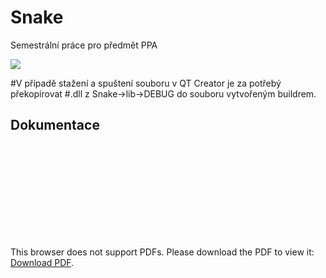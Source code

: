 # Snake

Semestrální práce pro předmět PPA

![](https://github.com/matej-parizek/PPC-Snake/blob/main/snake-gif.gif)

#V případě stažení a spuštení souboru v QT Creator je za potřebý překopírovat
#.dll z Snake->lib->DEBUG do souboru vytvořeným buildrem.

## Dokumentace

<object data="https://github.com/matej-parizek/PPC-Snake/blob/main/Snake_-_dokumentace.pdf" type="application/pdf" width="700px" height="700px">
    <embed src="https://github.com/matej-parizek/PPC-Snake/blob/main/Snake_-_dokumentace.pdf">
        <p>This browser does not support PDFs. Please download the PDF to view it: <a href="https://github.com/matej-parizek/PPC-Snake/blob/main/Snake_-_dokumentace.pdf">Download PDF</a>.</p>
    </embed>
</object>
